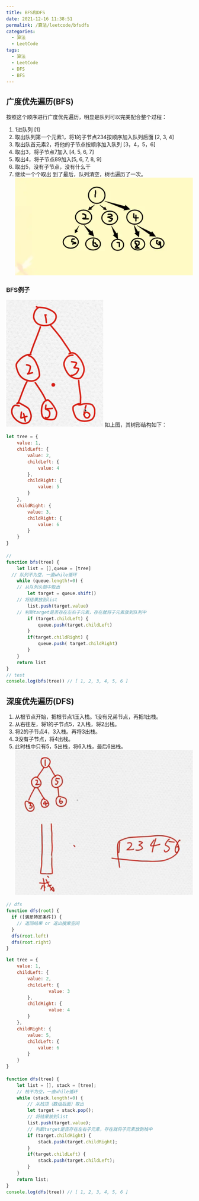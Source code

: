 ```yaml
---
title: BFS和DFS
date: 2021-12-16 11:38:51
permalink: /算法/leetcode/bfsdfs
categories:
  - 算法
  - LeetCode
tags:
  - 算法
  - LeetCode
  - DFS
  - BFS
---
```

## 广度优先遍历(BFS)
按照这个顺序进行广度优先遍历，明显是队列可以完美配合整个过程：
1. 1进队列 [1]
2. 取出队列第一个元素1，将1的子节点234按顺序加入队列后面 [2, 3, 4]
3. 取出队首元素2，将他的子节点按顺序加入队列 [3，4，5，6]
4. 取出3，将子节点7加入 [4, 5, 6, 7]
5. 取出4，将子节点89加入[5, 6, 7, 8, 9]
6. 取出5，没有子节点，没有什么干
7. 继续一个个取出
到了最后，队列清空，树也遍历了一次。
![img](images/bfsdfs/bfs01.png)

### BFS例子
![img](images/bfsdfs/bfs02.png)
如上图，其树形结构如下：
```javascript
let tree = {
	value: 1,
	childLeft: {
		value: 2,
		childLeft: {
			value: 4
		},
		childRight: {
			value: 5
		}
	},
	childRight: {
		value: 3,
		childRight: {
			value: 6
		}
	}
}

// 
function bfs(tree) {
	let list = [],queue = [tree]
  // 队列不为空，一直while循环
	while (queue.length!=0) {
    // 从队列头部中取出
		let target = queue.shift()
    // 将结果放到list
		list.push(target.value)
    // 判断target是否存在左右子元素，存在就将子元素放到队列中
		if (target.childLeft) {
			queue.push(target.childLeft)
		}
		if(target.childRight) {
			queue.push( target.childRight) 
		}
	}
	return list
}
// test
console.log(bfs(tree)) // [ 1, 2, 3, 4, 5, 6 ]
```
## 深度优先遍历(DFS)
1. 从根节点开始，把根节点1压入栈。1没有兄弟节点，再把1出栈。
2. 从右往左，将1的子节点5，2入栈，将2出栈。
3. 将2的子节点4，3入栈。再将3出栈。
4. 3没有子节点，将4出栈。
5. 此时栈中只有5，5出栈，将6入栈，最后6出栈。
![img](images/bfsdfs/dfs03.png)

```js
// dfs
function dfs(root) {
  if ([满足特定条件]) {
    // 返回结果 or 退出搜索空间
  }
  dfs(root.left)
  dfs(root.right)
}
```
```javascript
let tree = {
    value: 1,
    childLeft: {
        value: 2,
        childLeft: {
        		value: 3
        },
        childRight: {
        		value: 4
        }
    },
    childRight: {
        value: 5,
        childLeft: {
        	value: 6
        }
	}  
}
  
function dfs(tree) {
	let list = [], stack = [tree];
  	// 栈不为空，一直while循环
	while (stack.length!=0) {
		// 从栈顶（数组后面）取出
		let target = stack.pop();
		// 将结果放到list
		list.push(target.value);
		// 判断target是否存在左右子元素，存在就将子元素放到栈中
		if (target.childRight) {
			stack.push(target.childRight);
		}
		if(target.childLeft) {
			stack.push(target.childLeft); 
		}
	}
	return list;
}
console.log(dfs(tree)) // [ 1, 2, 3, 4, 5, 6 ]
```